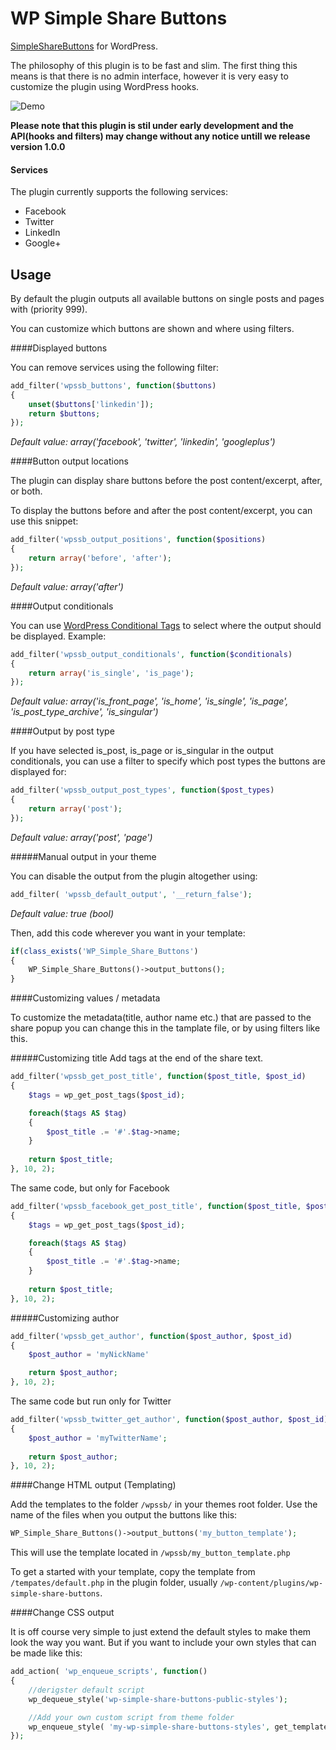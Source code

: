 WP Simple Share Buttons
====================

[SimpleShareButtons](https://github.com/SubZane/SimpleShareButtons) for WordPress. 

The philosophy of this plugin is to be fast and slim. The first thing this means is that there is no admin interface, however it is very easy to customize the plugin using WordPress hooks.

![Demo](https://raw.githubusercontent.com/pelmered/WPSimpleShareButtons/master/simplesharebuttons.png "This is what the default output looks like")

__Please note that this plugin is stil under early development and the API(hooks and filters) may change without any notice untill we release version 1.0.0__

#### Services

The plugin currently supports the following services:

* Facebook
* Twitter
* LinkedIn
* Google+

## Usage

By default the plugin outputs all available buttons on single posts and pages with (priority 999).

You can customize which buttons are shown and where using filters.

####Displayed buttons

You can remove services using the following filter:

```php
add_filter('wpssb_buttons', function($buttons)
{
	unset($buttons['linkedin']);
	return $buttons;
});
```

*Default value: array('facebook', 'twitter', 'linkedin', 'googleplus')*

####Button output locations

The plugin can display share buttons before the post content/excerpt, after, or both.

To display the buttons before and after the post content/excerpt, you can use this snippet:

```php
add_filter('wpssb_output_positions', function($positions)
{
	return array('before', 'after');
});
```

*Default value: array('after')*

####Output conditionals

You can use [WordPress Conditional Tags](http://codex.wordpress.org/Conditional_Tags) to select where the output should be displayed. 
Example:

```php
add_filter('wpssb_output_conditionals', function($conditionals)
{
	return array('is_single', 'is_page');
});
```

*Default value: array('is_front_page', 'is_home', 'is_single', 'is_page', 'is_post_type_archive', 'is_singular')*

####Output by post type

If you have selected is_post, is_page or is_singular in the output conditionals, you can use a filter to specify which post types the buttons
are displayed for:

```php
add_filter('wpssb_output_post_types', function($post_types)
{
	return array('post');
});
```

*Default value: array('post', 'page')*

#####Manual output in your theme

You can disable the output from the plugin altogether using:

```php
add_filter( 'wpssb_default_output', '__return_false');
```

*Default value: true (bool)*

Then, add this code wherever you want in your template:

```php
if(class_exists('WP_Simple_Share_Buttons')
{
	WP_Simple_Share_Buttons()->output_buttons();
}
```

####Customizing values / metadata

To customize the metadata(title, author name etc.) that are passed to the share popup you can change this in the tamplate file, or by using filters like this.

#####Customizing title
Add tags at the end of the share text.

```php
add_filter('wpssb_get_post_title', function($post_title, $post_id)
{
	$tags = wp_get_post_tags($post_id);

	foreach($tags AS $tag)
	{
		$post_title .= '#'.$tag->name;
	}
	
	return $post_title;
}, 10, 2);
```
The same code, but only for Facebook
```php
add_filter('wpssb_facebook_get_post_title', function($post_title, $post_id)
{
	$tags = wp_get_post_tags($post_id);

	foreach($tags AS $tag)
	{
		$post_title .= '#'.$tag->name;
	}
	
	return $post_title;
}, 10, 2);
```
#####Customizing author

```php
add_filter('wpssb_get_author', function($post_author, $post_id)
{
	$post_author = 'myNickName'

	return $post_author;
}, 10, 2);
```
The same code but run only for Twitter
```php
add_filter('wpssb_twitter_get_author', function($post_author, $post_id)
{
	$post_author = 'myTwitterName';
	
	return $post_author;
}, 10, 2);
```

####Change HTML output (Templating)

Add the templates to the folder ` /wpssb/ ` in your themes root folder. Use the name of the files when you output the buttons like this:

```php
WP_Simple_Share_Buttons()->output_buttons('my_button_template');
```

This will use the template located in ` /wpssb/my_button_template.php `

To get a started with your template, copy the template from ` /tempates/default.php ` in the plugin folder, usually ` /wp-content/plugins/wp-simple-share-buttons `.

####Change CSS output

It is off course very simple to just extend the default styles to make them look the way you want. But if you want to include your own styles that can be made like this:

```php
add_action( 'wp_enqueue_scripts', function() 
{
	//derigster default script
	wp_dequeue_style('wp-simple-share-buttons-public-styles');

	//Add your own custom script from theme folder
	wp_enqueue_style( 'my-wp-simple-share-buttons-styles', get_template_directory_uri() . '/css/my-styles.css' );
});
```

